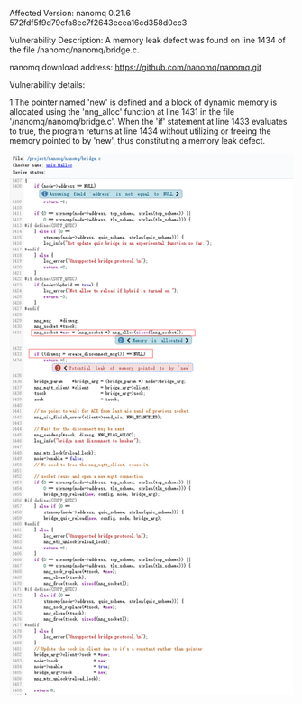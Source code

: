 Affected Version:
nanomq 0.21.6 572fdf5f9d79cfa8ec7f2643ecea16cd358d0cc3

Vulnerability Description:
A memory leak defect was found on line 1434 of the file /nanomq/nanomq/bridge.c.

nanomq download address:
https://github.com/nanomq/nanomq.git

Vulnerability details:

1.The pointer named 'new' is defined and a block of dynamic memory is allocated using the 'nng_alloc' function at line 1431 in the file '/nanomq/nanomq/bridge.c'. When the 'if' statement at line 1433 evaluates to true, the program returns at line 1434 without utilizing or freeing the memory pointed to by 'new', thus constituting a memory leak defect.

![image](https://github.com/LuMingYinDetect/nanomq_defects/blob/main/nanomq_6.png)
